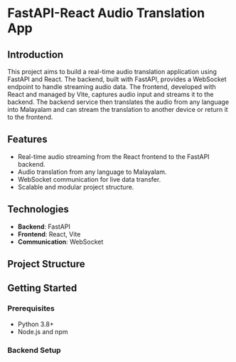 # FastAPI-React Audio Translation App

## Introduction

This project aims to build a real-time audio translation application using FastAPI and React. The backend, built with FastAPI, provides a WebSocket endpoint to handle streaming audio data. The frontend, developed with React and managed by Vite, captures audio input and streams it to the backend. The backend service then translates the audio from any language into Malayalam and can stream the translation to another device or return it to the frontend.

## Features

- Real-time audio streaming from the React frontend to the FastAPI backend.
- Audio translation from any language to Malayalam.
- WebSocket communication for live data transfer.
- Scalable and modular project structure.

## Technologies

- **Backend**: FastAPI
- **Frontend**: React, Vite
- **Communication**: WebSocket

## Project Structure 


## Getting Started

### Prerequisites

- Python 3.8+
- Node.js and npm

### Backend Setup

